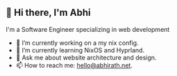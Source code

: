 ## 👋 Hi there, I'm Abhi
I'm a Software Engineer specializing in web development
<!--
**abhirath-a/abhirath-a** is a ✨ _special_ ✨ repository because its `README.md` (this file) appears on your GitHub profile.

Here are some ideas to get you started:
-->
- 🔭 I’m currently working on a my nix config.
- 🌱 I’m currently learning NixOS and Hyprland.
- 💬 Ask me about website architecture and design. 
- 📫 How to reach me: hello@abhirath.net.
<!-- - ⚡ Fun fact: I've been programming since I was 10 years old
-->
